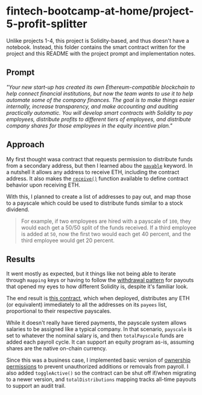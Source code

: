 # fintech-bootcamp-at-home/project-5-profit-splitter
Unlike projects 1-4, this project is Solidity-based, and thus doesn't have a notebook. Instead, this folder contains the smart contract written for the project and this README with the project prompt and implementation notes.

## Prompt
*"Your new start-up has created its own Ethereum-compatible blockchain to help connect financial institutions, but now the team wants to use it to help automate some of the company finances. The goal is to make things easier internally, increase transparency, and make accounting and auditing practically automatic. You will develop smart contracts with Solidity to pay employees, distribute profits to different tiers of employees, and distribute company shares for those employees in the equity incentive plan."*

## Approach
My first thought wasa contract that requests permission to distribute funds from a secondary address, but then I learned abou the [`payable`](https://docs.soliditylang.org/en/latest/types.html#address) keyword. In a nutshell it allows any address to receive ETH, including the contract address. It also makes the [`receive()`](https://docs.soliditylang.org/en/latest/contracts.html#receive-ether-function) function available to define contract behavior upon receiving ETH.

With this, I planned to create a list of addresses to pay out, and map those to a payscale which could be used to distribute funds similar to a stock dividend.
> For example, if two employees are hired with a payscale of `100`, they would each get a 50/50 split of the funds received. If a third employee is added at `50`, now the first two would each get 40 percent, and the third employee would get 20 percent.

## Results
It went mostly as expected, but it things like not being able to iterate through `mapping` keys or having to follow the [withdrawal pattern](https://docs.soliditylang.org/en/latest/common-patterns.html#withdrawal-from-contracts) for payouts that opened my eyes to how different Solidity is, despite it's familiar look.

The end result is [this contract](./ProfitSplitter.sol), which when deployed, distributes any ETH (or equivalent) immediately to all the addresses on its `payees` list, proportional to their respective payscales.

While it doesn't really have tiered payments, the payscale system allows salaries to be assigned like a typical company. In that scenario, `payscale` is set to whatever the nominal salary is, and then `totalPayscale` funds are added each payroll cycle. It can support an equity program as-is, assuming shares are the native on-chain currency.

Since this was a business case, I implemented basic version of [ownership permissions](https://docs.openzeppelin.com/contracts/2.x/api/ownership) to prevent unauthorized additions or removals from payroll. I also added `toggleActive()` so the contract can be shut off if/when migrating to a newer version, and `totalDistributions` mapping tracks all-time payouts to support an audit trail.
